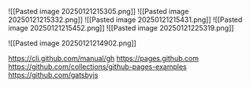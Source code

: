 ![[Pasted image 20250121215305.png]]
![[Pasted image 20250121215332.png]]
![[Pasted image 20250121215431.png]]
![[Pasted image 20250121215452.png]]
![[Pasted image 20250121225319.png]]

![[Pasted image 20250121214902.png]]

https://cli.github.com/manual/gh
https://pages.github.com
https://github.com/collections/github-pages-examples
https://github.com/gatsbyjs